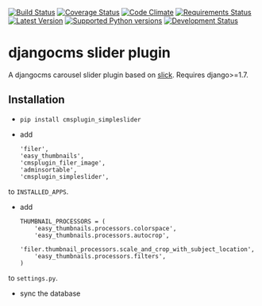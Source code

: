 [![Build Status](https://travis-ci.org/creimers/cmsplugin_simpleslider.svg?branch=master)](https://travis-ci.org/creimers/cmsplugin_simpleslider)
[![Coverage Status](https://coveralls.io/repos/creimers/cmsplugin_simpleslider/badge.svg?branch=master)](https://coveralls.io/r/creimers/cmsplugin_simpleslider?branch=master)
[![Code Climate](https://codeclimate.com/github/creimers/cmsplugin_simpleslider/badges/gpa.svg)](https://codeclimate.com/github/creimers/cmsplugin_simpleslider)
[![Requirements Status](https://requires.io/github/creimers/cmsplugin_simpleslider/requirements.svg?branch=master)](https://requires.io/github/creimers/cmsplugin_simpleslider/requirements/?branch=master)
[![Latest Version](https://pypip.in/version/cmsplugin_simpleslider/badge.svg)](https://pypi.python.org/pypi/cmsplugin-simpleslider/)
[![Supported Python versions](https://pypip.in/py_versions/cmsplugin_simpleslider/badge.svg)](https://pypi.python.org/pypi/cmsplugin-simpleslider/)
[![Development Status](https://pypip.in/status/cmsplugin_simpleslider/badge.svg)](https://pypi.python.org/pypi/cmsplugin_simpleslider/)

# djangocms slider plugin

A djangocms carousel slider plugin based on [slick](http://kenwheeler.github.io/slick/). Requires django>=1.7.


## Installation

* ``pip install cmsplugin_simpleslider``

* add

  ```
  'filer',
  'easy_thumbnails',
  'cmsplugin_filer_image',
  'adminsortable',
  'cmsplugin_simpleslider',
  ```

to ``INSTALLED_APPS``.

* add 

  ```
  THUMBNAIL_PROCESSORS = (
      'easy_thumbnails.processors.colorspace',
      'easy_thumbnails.processors.autocrop',
      'filer.thumbnail_processors.scale_and_crop_with_subject_location',
      'easy_thumbnails.processors.filters',
  )
  ```
to ``settings.py``.

* sync the database
